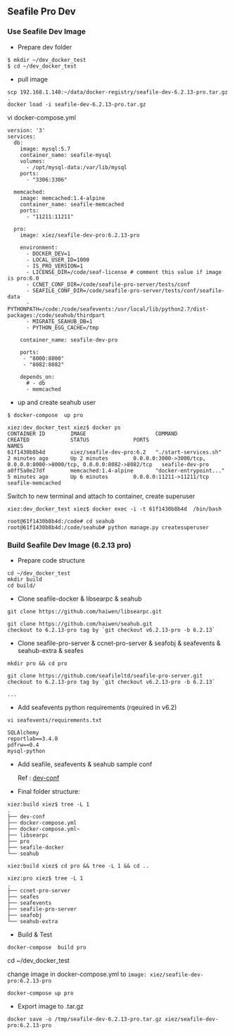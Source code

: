## Seafile Pro Dev

### Use Seafile Dev Image

* Prepare dev folder


```
$ mkdir ~/dev_docker_test
$ cd ~/dev_docker_test

```

* pull image


```
scp 192.168.1.140:~/data/docker-registry/seafile-dev-6.2.13-pro.tar.gz .
docker load -i seafile-dev-6.2.13-pro.tar.gz

```

vi docker-compose.yml

```
version: '3'
services:
  db:
    image: mysql:5.7
    container_name: seafile-mysql
    volumes:
      - /opt/mysql-data:/var/lib/mysql
    ports:
      - "3306:3306"

  memcached:
    image: memcached:1.4-alpine
    container_name: seafile-memcached
    ports:
      - "11211:11211"

  pro:
    image: xiez/seafile-dev-pro:6.2.13-pro

    environment:
      - DOCKER_DEV=1
      - LOCAL_USER_ID=1000
      - IS_PRO_VERSION=1
      - LICENSE_DIR=/code/seaf-license # comment this value if image is pro:6.0
      - CCNET_CONF_DIR=/code/seafile-pro-server/tests/conf
      - SEAFILE_CONF_DIR=/code/seafile-pro-server/tests/conf/seafile-data
      - PYTHONPATH=/code:/code/seafevents:/usr/local/lib/python2.7/dist-packages:/code/seahub/thirdpart
      - MIGRATE_SEAHUB_DB=1
      - PYTHON_EGG_CACHE=/tmp

    container_name: seafile-dev-pro

    ports:
     - "8000:8000"
     - "8082:8082"
     
    depends_on:
      # - db
      - memcached

```

* up and create seahub user

`$ docker-compose  up pro`

```
xiez:dev_docker_test xiez$ docker ps
CONTAINER ID        IMAGE                      COMMAND                  CREATED             STATUS              PORTS                                                                    NAMES
61f1430b8b4d        xiez/seafile-dev-pro:6.2   "./start-services.sh"    2 minutes ago       Up 2 minutes        0.0.0.0:3000->3000/tcp, 0.0.0.0:8000->8000/tcp, 0.0.0.0:8082->8082/tcp   seafile-dev-pro
a0ff5a0e27df        memcached:1.4-alpine       "docker-entrypoint..."   5 minutes ago       Up 6 minutes        0.0.0.0:11211->11211/tcp                                                 seafile-memcached

```

Switch to new terminal and attach to container, create superuser

```
xiez:dev_docker_test xiez$ docker exec -i -t 61f1430b8b4d  /bin/bash

root@61f1430b8b4d:/code# cd seahub
root@61f1430b8b4d:/code/seahub# python manage.py createsuperuser

```

### Build Seafile Dev Image (6.2.13 pro)

* Prepare code structure


```
cd ~/dev_docker_test
mkdir build
cd build/

```

* Clone seafile-docker & libsearpc & seahub


```
git clone https://github.com/haiwen/libsearpc.git

git clone https://github.com/haiwen/seahub.git
checkout to 6.2.13-pro tag by `git checkout v6.2.13-pro -b 6.2.13`

```

* Clone seafile-pro-server & ccnet-pro-server & seafobj & seafevents & seahub-extra & seafes


```
mkdir pro && cd pro

git clone https://github.com/seafileltd/seafile-pro-server.git
checkout to 6.2.13-pro tag by `git checkout v6.2.13-pro -b 6.2.13`

...

```

* Add seafevents python requirements (rqeuired in v6.2)


```
vi seafevents/requirements.txt

SQLAlchemy
reportlab==3.4.0
pdfrw==0.4
mysql-python

```

* Add seafile, seafevents & seahub sample conf

  Ref : [dev-conf](https://dev.seafile.com/seahub/d/bc679934df1f468e9be8/)

* Final folder structure:


```
xiez:build xiez$ tree -L 1
.
├── dev-conf
├── docker-compose.yml
├── docker-compose.yml~
├── libsearpc
├── pro
├── seafile-docker
└── seahub

xiez:build xiez$ cd pro && tree -L 1 && cd ..

xiez:pro xiez$ tree -L 1
.
├── ccnet-pro-server
├── seafes
├── seafevents
├── seafile-pro-server
├── seafobj
└── seahub-extra

```

* Build & Test

`docker-compose  build pro`

cd ~/dev_docker_test

change image in docker-compose.yml to `image: xiez/seafile-dev-pro:6.2.13-pro`

`docker-compose up pro`

* Export image to .tar.gz


```
docker save -o /tmp/seafile-dev-6.2.13-pro.tar.gz xiez/seafile-dev-pro:6.2.13-pro

```
